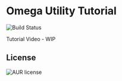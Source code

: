 # Omega Utility Tutorial

![Build Status](https://img.shields.io/badge/Build-Passing-green)


Tutorial Video - WIP




License
----
![AUR license](https://img.shields.io/badge/License-MIT-blue)